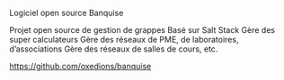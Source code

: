 Logiciel open source Banquise


Projet open source de gestion de grappes
Basé sur Salt Stack
Gère des super calculateurs
Gère des réseaux de PME, de laboratoires, d’associations
Gère des réseaux de salles de cours, etc.

https://github.com/oxedions/banquise 

